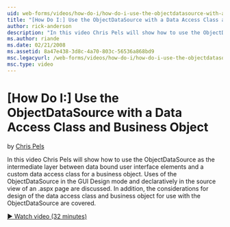 ```yaml
---
uid: web-forms/videos/how-do-i/how-do-i-use-the-objectdatasource-with-a-data-access-class-and-business-object
title: "[How Do I:] Use the ObjectDataSource with a Data Access Class and Business Object | Microsoft Docs"
author: rick-anderson
description: "In this video Chris Pels will show how to use the ObjectDataSource as the intermediate layer between data bound user interface elements and a custom data acc..."
ms.author: riande
ms.date: 02/21/2008
ms.assetid: 8a47e438-3d8c-4a70-803c-56536a868bd9
msc.legacyurl: /web-forms/videos/how-do-i/how-do-i-use-the-objectdatasource-with-a-data-access-class-and-business-object
msc.type: video
---
```

# [How Do I:] Use the ObjectDataSource with a Data Access Class and Business Object

by [Chris Pels](https://twitter.com/chrispels)

In this video Chris Pels will show how to use the ObjectDataSource as the intermediate layer between data bound user interface elements and a custom data access class for a business object. Uses of the ObjectDataSource in the GUI Design mode and declaratively in the source view of an .aspx page are discussed. In addition, the considerations for design of the data access class and business object for use with the ObjectDataSource are covered.

[&#9654; Watch video (32 minutes)](https://channel9.msdn.com/Blogs/ASP-NET-Site-Videos/how-do-i-use-the-objectdatasource-with-a-data-access-class-and-business-object)
